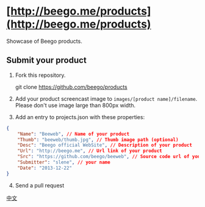 # [http://beego.me/products](http://beego.me/products)

Showcase of Beego products.

## Submit your product

1. Fork this repository.

    git clone https://github.com/beego/products

2. Add your product screencast image to `images/[product name]/filename`. Please don't use image large than 800px width.

3. Add an entry to projects.json with these properties:

```json
{
	"Name": "Beeweb", // Name of your product
	"Thumb": "beeweb/thumb.jpg", // Thumb image path (optional)
	"Desc": "Beego official WebSite", // Description of your product
	"Url": "http://beego.me", // Url link of your product
	"Src": "https://github.com/beego/beeweb", // Source code url of your product (optional)
	"Submitter": "slene", // your name
	"Date": "2013-12-22"
}
```

4. Send a pull request

[中文](https://github.com/beego/products/blob/master/README_zh.md)
